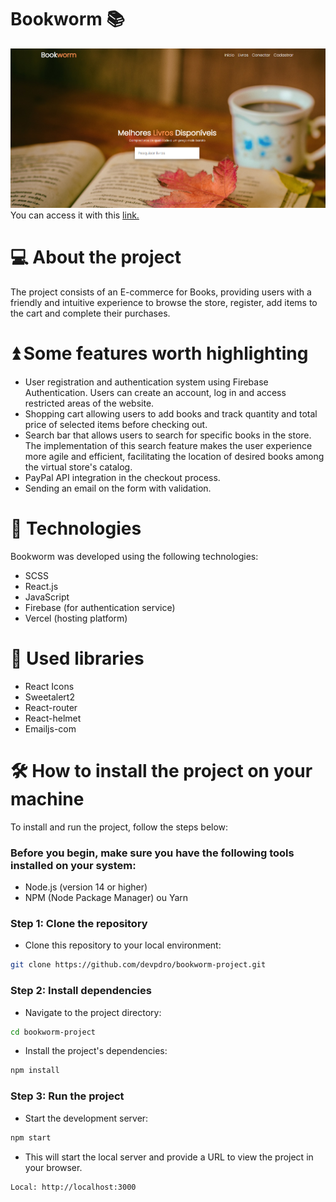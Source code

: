 # Bookworm 📚
![Alt text](src/assets/readme/bookworm.png)
You can access it with this [link.](https://ecommerce-project-livid-chi.vercel.app/)

# 💻 About the project 
The project consists of an E-commerce for Books, providing users with a friendly and intuitive experience to browse the store, register, add items to the cart and complete their purchases.

# ⏫ Some features worth highlighting

- User registration and authentication system using Firebase Authentication. Users can create an account, log in and access restricted areas of the website.
- Shopping cart allowing users to add books and track quantity and total price of selected items before checking out.
- Search bar that allows users to search for specific books in the store. The implementation of this search feature makes the user experience more agile and efficient, facilitating the location of desired books among the virtual store's catalog.
- PayPal API integration in the checkout process.
- Sending an email on the form with validation.

# 🚀 Technologies 
Bookworm was developed using the following technologies:

- SCSS
- React.js
- JavaScript
- Firebase (for authentication service)
- Vercel (hosting platform)

# 🔨 Used libraries 

- React Icons
- Sweetalert2
- React-router
- React-helmet
- Emailjs-com

# 🛠️ How to install the project on your machine
To install and run the project, follow the steps below:

<h3>Before you begin, make sure you have the following tools installed on your system:</h3>

- Node.js (version 14 or higher)
- NPM (Node Package Manager) ou Yarn

<h3>Step 1: Clone the repository</h3> 

- Clone this repository to your local environment:

```bash
git clone https://github.com/devpdro/bookworm-project.git
```

<h3>Step 2: Install dependencies</h3> 

- Navigate to the project directory:

```bash
cd bookworm-project
```

- Install the project's dependencies:

```bash
npm install
```

<h3>Step 3: Run the project</h3> 

- Start the development server:

```bash
npm start
```

- This will start the local server and provide a URL to view the project in your browser.
  
```bash
Local: http://localhost:3000
```